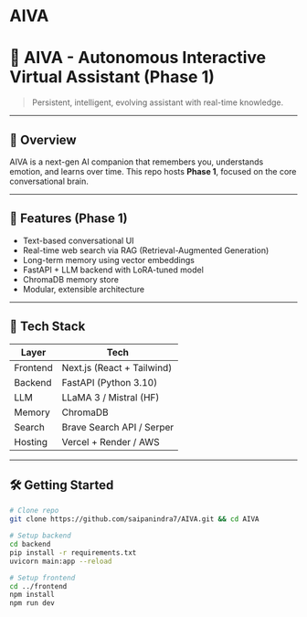 # AIVA

# 🧠 AIVA - Autonomous Interactive Virtual Assistant (Phase 1)

> Persistent, intelligent, evolving assistant with real-time knowledge.

---

## 🌟 Overview

AIVA is a next-gen AI companion that remembers you, understands emotion, and learns over time. This repo hosts **Phase 1**, focused on the core conversational brain.

---

## 🚀 Features (Phase 1)
- Text-based conversational UI
- Real-time web search via RAG (Retrieval-Augmented Generation)
- Long-term memory using vector embeddings
- FastAPI + LLM backend with LoRA-tuned model
- ChromaDB memory store
- Modular, extensible architecture

---

## 🧱 Tech Stack

| Layer         | Tech                       |
|--------------|----------------------------|
| Frontend     | Next.js (React + Tailwind) |
| Backend      | FastAPI (Python 3.10)      |
| LLM          | LLaMA 3 / Mistral (HF)     |
| Memory       | ChromaDB                   |
| Search       | Brave Search API / Serper  |
| Hosting      | Vercel + Render / AWS      |

---

## 🛠️ Getting Started

```bash
# Clone repo
git clone https://github.com/saipanindra7/AIVA.git && cd AIVA

# Setup backend
cd backend
pip install -r requirements.txt
uvicorn main:app --reload

# Setup frontend
cd ../frontend
npm install
npm run dev
